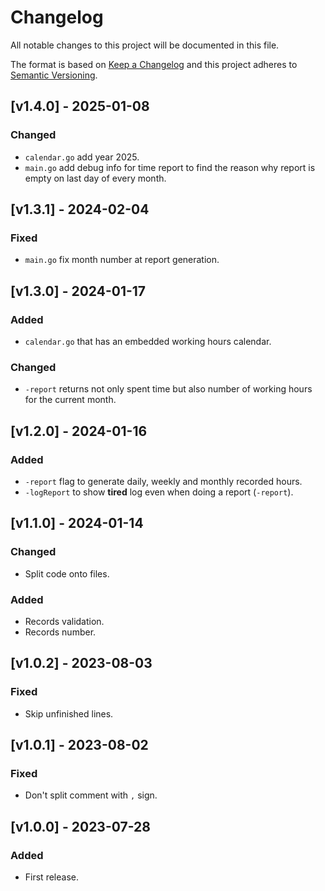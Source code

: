 # Changelog
All notable changes to this project will be documented in this file.

The format is based on [Keep a Changelog](http://keepachangelog.com/en/1.0.0/)
and this project adheres to [Semantic Versioning](http://semver.org/spec/v2.0.0.html).

## [v1.4.0] - 2025-01-08
### Changed
- `calendar.go` add year 2025.
- `main.go` add debug info for time report to find the reason why report is empty on last day of every month.

## [v1.3.1] - 2024-02-04
### Fixed
- `main.go` fix month number at report generation.

## [v1.3.0] - 2024-01-17
### Added
- `calendar.go` that has an embedded working hours calendar.

### Changed
- `-report` returns not only spent time but also number of working hours for the current month.

## [v1.2.0] - 2024-01-16
### Added
- `-report` flag to generate daily, weekly and monthly recorded hours.
- `-logReport` to show **tired** log even when doing a report (`-report`).

## [v1.1.0] - 2024-01-14
### Changed
- Split code onto files.

### Added
- Records validation.
- Records number.

## [v1.0.2] - 2023-08-03
### Fixed
- Skip unfinished lines.

## [v1.0.1] - 2023-08-02
### Fixed
- Don't split comment with `,` sign.

## [v1.0.0] - 2023-07-28
### Added
- First release.
